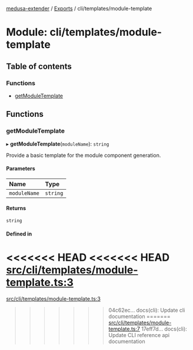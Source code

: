[medusa-extender](../README.md) / [Exports](../modules.md) / cli/templates/module-template

# Module: cli/templates/module-template

## Table of contents

### Functions

- [getModuleTemplate](cli_templates_module_template.md#getmoduletemplate)

## Functions

### getModuleTemplate

▸ **getModuleTemplate**(`moduleName`): `string`

Provide a basic template for the module component generation.

#### Parameters

| Name | Type |
| :------ | :------ |
| `moduleName` | `string` |

#### Returns

`string`

#### Defined in

<<<<<<< HEAD
<<<<<<< HEAD
[src/cli/templates/module-template.ts:3](https://github.com/adrien2p/medusa-extender/blob/8d611e7/src/cli/templates/module-template.ts#L3)
=======
[src/cli/templates/module-template.ts:3](https://github.com/adrien2p/medusa-extender/blob/b9aa690/src/cli/templates/module-template.ts#L3)
>>>>>>> 04c62ec... docs(cli): Update cli documentation
=======
[src/cli/templates/module-template.ts:7](https://github.com/adrien2p/medusa-extender/blob/d7ce7dc/src/cli/templates/module-template.ts#L7)
>>>>>>> 17eff7d... docs(cli): Update CLI reference api documentation

